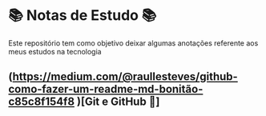 # :books: Notas de Estudo :books:

Este repositório tem como objetivo deixar algumas anotações referente aos meus estudos na tecnologia

## (https://medium.com/@raullesteves/github-como-fazer-um-readme-md-bonitão-c85c8f154f8 )[Git e GitHub :gem:]
